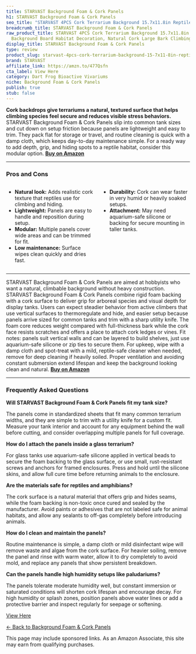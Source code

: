 ```yaml
---
title: STARVAST Background Foam & Cork Panels
h1: STARVAST Background Foam & Cork Panels
seo_title: "STARVAST 4PCS Cork Terrarium Background 15.7x11.8in Reptile\u2026"
breadcrumb_title: STARVAST Background Foam & Cork Panels
raw_product_title: STARVAST 4PCS Cork Terrarium Background 15.7x11.8in Reptile Tank
  Background Board Habitat Decoration, Natural Cork Large Bark Climbing Mat
display_title: STARVAST Background Foam & Cork Panels
type: review
product_slug: starvast-4pcs-cork-terrarium-background-15-7x11-8in-reptile-tank-backgr-9ef27329
brand: STARVAST
affiliate_link: https://amzn.to/477Qsfn
cta_label: View Here
category: Dart Frog Bioactive Vivariums
niche: Background Foam & Cork Panels
publish: true
stub: false
---
```


<div id="intro" class="full-width">
  <p><strong>Cork backdrops give terrariums a natural, textured surface that helps climbing species feel secure and reduces visible stress behaviors.</strong> STARVAST Background Foam &amp; Cork Panels slip into common tank sizes and cut down on setup friction because panels are lightweight and easy to trim. They pack flat for storage or travel, and routine cleaning is quick with a damp cloth, which keeps day-to-day maintenance simple. For a ready way to add depth, grip, and hiding spots to a reptile habitat, consider this modular option. <a href="https://amzn.to/477Qsfn" rel="nofollow sponsored noopener" target="_blank"><strong>Buy on Amazon</strong></a></p>
</div>

<hr />
<h3 id="pros-cons">Pros and Cons</h3>
<div class="pc-grid" style="display:grid;grid-template-columns:1fr 1fr;gap:16px;">
  <ul>
    <li><strong>Natural look:</strong> Adds realistic cork texture that reptiles use for climbing and hiding.</li>
    <li><strong>Lightweight:</strong> Panels are easy to handle and reposition during setup.</li>
    <li><strong>Modular:</strong> Multiple panels cover wide areas and can be trimmed for fit.</li>
    <li><strong>Low maintenance:</strong> Surface wipes clean quickly and dries fast.</li>
  </ul>
  <ul>
    <li><strong>Durability:</strong> Cork can wear faster in very humid or heavily soaked setups.</li>
    <li><strong>Attachment:</strong> May need aquarium-safe silicone or backing for secure mounting in taller tanks.</li>
  </ul>
</div>
<hr />

<div class="full-width">
  <p>STARVAST Background Foam &amp; Cork Panels are aimed at hobbyists who want a natural, climbable background without heavy construction. STARVAST Background Foam &amp; Cork Panels combine rigid foam backing with a cork surface to deliver grip for arboreal species and visual depth for display tanks. Users can expect steadier behavior from active climbers that use vertical surfaces to thermoregulate and hide, and easier setup because panels arrive sized for common tanks and trim with a sharp utility knife. The foam core reduces weight compared with full-thickness bark while the cork face resists scratches and offers a place to attach cork ledges or vines. Fit notes: panels suit vertical walls and can be layered to build shelves, just use aquarium-safe silicone or zip ties to secure them. For upkeep, wipe with a damp cloth and spot-treat with a mild, reptile-safe cleaner when needed, remove for deep cleaning if heavily soiled. Proper ventilation and avoiding constant submersion extend lifespan and keep the background looking clean and natural. <a href="https://amzn.to/477Qsfn" rel="nofollow sponsored noopener" target="_blank"><strong>Buy on Amazon</strong></a></p>
</div>

<hr />
<h3 id="faqs">Frequently Asked Questions</h3>

<p><strong>Will STARVAST Background Foam &amp; Cork Panels fit my tank size?</strong></p>
<p>The panels come in standardized sheets that fit many common terrarium widths, and they are simple to trim with a utility knife for a custom fit. Measure your tank interior and account for any equipment behind the wall before cutting, and consider overlapping multiple panels for full coverage.</p>

<p><strong>How do I attach the panels inside a glass terrarium?</strong></p>
<p>For glass tanks use aquarium-safe silicone applied in vertical beads to secure the foam backing to the glass surface, or use small, rust-resistant screws and anchors for framed enclosures. Press and hold until the silicone skins, and allow full cure time before returning animals to the enclosure.</p>

<p><strong>Are the materials safe for reptiles and amphibians?</strong></p>
<p>The cork surface is a natural material that offers grip and hides seams, while the foam backing is non-toxic once cured and sealed by the manufacturer. Avoid paints or adhesives that are not labeled safe for animal habitats, and allow any sealants to off-gas completely before introducing animals.</p>

<p><strong>How do I clean and maintain the panels?</strong></p>
<p>Routine maintenance is simple, a damp cloth or mild disinfectant wipe will remove waste and algae from the cork surface. For heavier soiling, remove the panel and rinse with warm water, allow it to dry completely to avoid mold, and replace any panels that show persistent breakdown.</p>

<p><strong>Can the panels handle high humidity setups like paludariums?</strong></p>
<p>The panels tolerate moderate humidity well, but constant immersion or saturated conditions will shorten cork lifespan and encourage decay. For high humidity or splash zones, position panels above water lines or add a protective barrier and inspect regularly for seepage or softening.</p>
<p><a class="btn" href="https://amzn.to/477Qsfn" target="_blank" rel="nofollow sponsored noopener">View Here</a></p>
<p><a href="/roundups/dart-frog-bioactive-vivariums/background-foam-cork-panels/">← Back to Background Foam & Cork Panels</a></p>
<aside class="disclosure">This page may include sponsored links. As an Amazon Associate, this site may earn from qualifying purchases.</aside>
